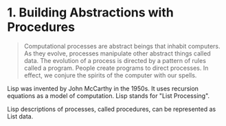 # 1. Building Abstractions with Procedures

> Computational processes are abstract beings that inhabit computers. As they evolve, processes manipulate other abstract things called data. The evolution of a process is directed by a pattern of rules called a program. People create programs to direct processes. In effect, we conjure the spirits of the computer with our spells.

Lisp was invented by John McCarthy in the 1950s. It uses recursion equations as a model of computation. Lisp stands for "List Processing".

Lisp descriptions of processes, called procedures, can be represented as List data.